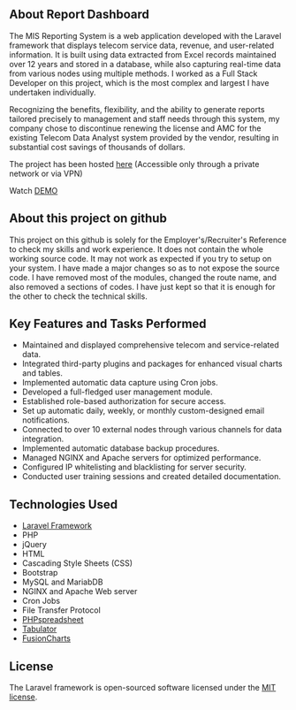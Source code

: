 <!-- <p align="center"><img src="https://res.cloudinary.com/dtfbvvkyp/image/upload/v1566331377/laravel-logolockup-cmyk-red.svg" width="400"></p>

<p align="center">
<a href="https://travis-ci.org/laravel/framework"><img src="https://travis-ci.org/laravel/framework.svg" alt="Build Status"></a>
<a href="https://packagist.org/packages/laravel/framework"><img src="https://poser.pugx.org/laravel/framework/d/total.svg" alt="Total Downloads"></a>
<a href="https://packagist.org/packages/laravel/framework"><img src="https://poser.pugx.org/laravel/framework/v/stable.svg" alt="Latest Stable Version"></a>
<a href="https://packagist.org/packages/laravel/framework"><img src="https://poser.pugx.org/laravel/framework/license.svg" alt="License"></a>
</p> -->

## About Report Dashboard

The MIS Reporting System is a web application developed with the Laravel framework that displays telecom service data, revenue, and user-related information. It is built using data extracted from Excel records maintained over 12 years and stored in a database, while also capturing real-time data from various nodes using multiple methods. I worked as a Full Stack Developer on this project, which is the most complex and largest I have undertaken individually.

Recognizing the benefits, flexibility, and the ability to generate reports tailored precisely to management and staff needs through this system, my company chose to discontinue renewing the license and AMC for the existing Telecom Data Analyst system provided by the vendor, resulting in substantial cost savings of thousands of dollars.

The project has been hosted [here](https://misreports.tashicell.com) (Accessible only through a private network or via VPN) 

Watch [DEMO](https://buddhistprayers.app/videos/cvprofile/reportdashboard-demo.mp4)

## About this project on github

This project on this github is solely for the Employer's/Recruiter's Reference to check my skills and work experience. It does not contain the whole working source code. It may not work as expected if you try to setup on your system. I have made a major changes so as to not expose the source code. I have removed most of the modules, changed the route name, and also removed a sections of codes. I have just kept so that it is enough for the other to check the technical skills.

## Key Features and Tasks Performed

- Maintained and displayed comprehensive telecom and service-related data.
- Integrated third-party plugins and packages for enhanced visual charts and tables.
- Implemented automatic data capture using Cron jobs.
- Developed a full-fledged user management module.
- Established role-based authorization for secure access.
- Set up automatic daily, weekly, or monthly custom-designed email notifications.
- Connected to over 10 external nodes through various channels for data integration.
- Implemented automatic database backup procedures.
- Managed NGINX and Apache servers for optimized performance.
- Configured IP whitelisting and blacklisting for server security.
- Conducted user training sessions and created detailed documentation.

## Technologies Used

- [Laravel Framework](https://laravel.com/)
- PHP
- jQuery
- HTML
- Cascading Style Sheets (CSS)
- Bootstrap
- MySQL and MariabDB
- NGINX and Apache Web server
- Cron Jobs
- File Transfer Protocol
- [PHPspreadsheet](https://github.com/PHPOffice/PhpSpreadsheet)
- [Tabulator](https://tabulator.info/)
- [FusionCharts](https://www.fusioncharts.com/)

## License

The Laravel framework is open-sourced software licensed under the [MIT license](https://opensource.org/licenses/MIT).
